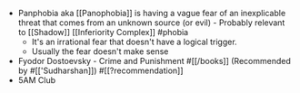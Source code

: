 - Panphobia aka [[Panophobia]] is having a vague fear of an inexplicable threat that comes from an unknown source (or evil) - Probably relevant to [[Shadow]] [[Inferiority Complex]] #phobia
    - It's an irrational fear that doesn't have a logical trigger. 
    - Usually the fear doesn't make sense
- Fyodor Dostoevsky - Crime and Punishment #[[/books]] (Recommended by #[['Sudharshan]]) #[[?recommendation]]
- 5AM Club
